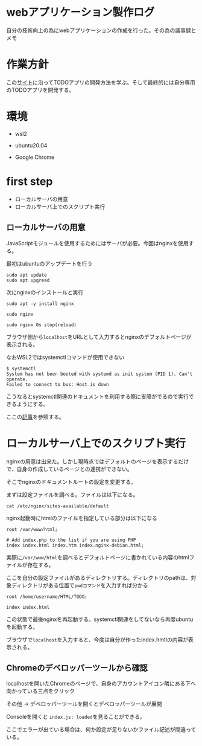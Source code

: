 # webアプリケーション製作ログ

自分の技術向上の為にwebアプリケーションの作成を行った。その為の議事録とメモ

# 作業方針

この[サイト](https://jsprimer.net/use-case/todoapp/entrypoint/)に沿ってTODOアプリの開発方法を学ぶ。そして最終的には自分専用のTODOアプリを開発する。

# 環境

+ wsl2

+ ubuntu20.04

+ Google Chrome

# first step

+ ローカルサーバの用意
+ ローカルサーバ上でのスクリプト実行

## ローカルサーバの用意

JavaScriptモジュールを使用するためにはサーバが必要。今回はnginxを使用する。

最初はubuntuのアップデートを行う

```
sudo apt update
sudo apt upgread
```

次にnginxのインストールと実行
```
sudo apt -y install nginx

sudo nginx

sudo nginx 0s stop(reload)
```
ブラウザ側から`localhost`をURLとして入力するとnginxのデフォルトページが表示される。

なおWSL2ではsystemctlコマンドが使用できない

```
$ systemctl
System has not been booted with systemd as init system (PID 1). Can't operate.
Failed to connect to bus: Host is down
```
こうなるとsystemctl関連のドキュメントを利用する際に支障がでるので実行できるようにする。

ここの[記事](https://shikiyura.com/2020/06/execute_systemctl_on_wsl2/)を参照する。

# ローカルサーバ上でのスクリプト実行

nginxの用意は出来た。しかし現時点ではデフォルトのページを表示するだけで、自身の作成しているページとの連携ができない。

そこでnginxのドキュメントルートの設定を変更する。

まずは設定ファイルを調べる。ファイルは以下になる。
```
cat /etc/nginx/sites-available/default
```
nginx起動時にhtmlのファイルを指定している部分は以下になる

```
root /var/www/html;

# Add index.php to the list if you are using PHP
index index.html index.htm index.nginx-debian.html;
```
実際に`/var/www/html`を調べるとデフォルトページに書かれている内容のhtmlファイルが存在する。

ここを自分の設定ファイルがあるディレクトリする。ディレクトリのpathは、対象ディレクトリがある位置で`pwdコマンド`を入力すれば分かる

```
root /home/username/HTML/TODO;

index index.html
```
この状態で最後nginxを再起動する。systemctl関連をしてないなら再度ubuntuを起動する。

ブラウザで`localhost`を入力すると、今度は自分が作ったindex.hmtlの内容が表示される。

## Chromeのデベロッパーツールから確認

localhostを開いたChromeのページで、自身のアカウントアイコン隣にある下へ向かっている三点をクリック

その他 → デベロッパーツールを開くとデベロッパーツールが展開

Consoleを開くと `index.js: loaded`を見ることができる。

ここでエラーが出ている場合は、何か設定が足りないかファイル記述が間違っている。





